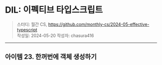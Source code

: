 # DIL: 이펙티브 타입스크립트

> 스터디: 월간 CS, https://github.com/monthly-cs/2024-05-effective-typescript  
> 작성일: 2024-05-20
> 작성자: chasura416

---

## 아이템 23. 한꺼번에 객체 생성하기

